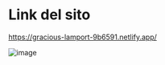 # Link del sito

https://gracious-lamport-9b6591.netlify.app/

![image](https://user-images.githubusercontent.com/85701416/151344487-45e3bea4-8e07-4fb3-a38f-3d42ac205f53.png)
